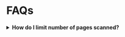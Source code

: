 # FAQs

<details>
  <summary><b>How do I limit number of pages scanned?</b></summary><br>
If you find a scan takes too long to complete due to large website, or there are too many pages in a sitemap to scan, you may choose to limit number of pages scanned.  

To do this:
1. Open `constants\constants.js` with a text editor.  
1. Change the value `exports.maxRequestsPerCrawl` to a smaller number, e.g. `exports.maxRequestsPerCrawl = 10;`
1. Save the file.  
1. Start a new purple-hats scan.  

</details>
